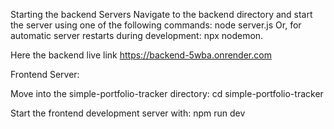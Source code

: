 Starting the backend Servers
Navigate to the backend directory and start the server using one of the following commands:
node server.js
Or, for automatic server restarts during development: npx nodemon.

Here the backend live link
https://backend-5wba.onrender.com

Frontend Server:

Move into the simple-portfolio-tracker directory:
cd simple-portfolio-tracker

Start the frontend development server with:
npm run dev
